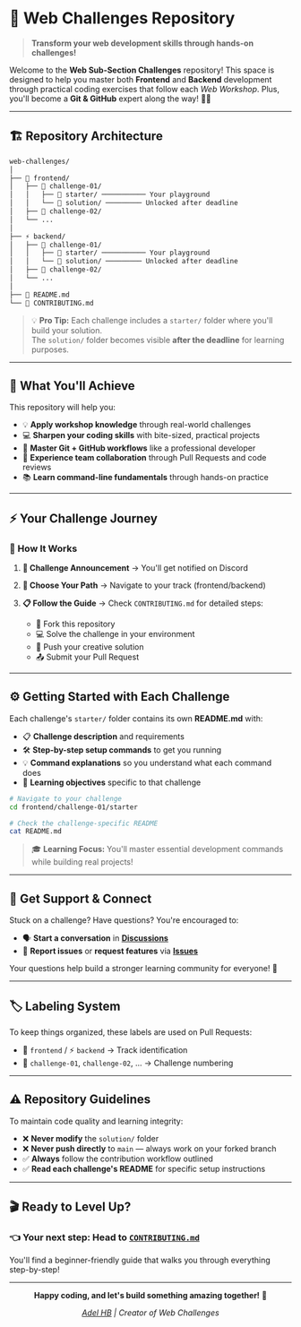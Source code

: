 # 🚀 Web Challenges Repository

> **Transform your web development skills through hands-on challenges!**

Welcome to the **Web Sub-Section Challenges** repository! This space is designed to help you master both **Frontend** and **Backend** development through practical coding exercises that follow each _Web Workshop_. Plus, you'll become a **Git & GitHub** expert along the way! 🧠✨

---

## 🏗️ Repository Architecture

```bash
web-challenges/
│
├── 🎨 frontend/
│   ├── 🎯 challenge-01/
│   │   ├── 📝 starter/ ─────────── Your playground
│   │   └── 🔐 solution/ ───────── Unlocked after deadline
│   ├── 🎯 challenge-02/
│   └── ...
│
├── ⚡ backend/
│   ├── 🎯 challenge-01/
│   │   ├── 📝 starter/ ─────────── Your playground
│   │   └── 🔐 solution/ ───────── Unlocked after deadline
│   ├── 🎯 challenge-02/
│   └── ...
│
├── 📖 README.md
└── 🤝 CONTRIBUTING.md
```

> 💡 **Pro Tip:** Each challenge includes a `starter/` folder where you'll build your solution.  
> The `solution/` folder becomes visible **after the deadline** for learning purposes.

---

## 🎯 What You'll Achieve

This repository will help you:

- 💡 **Apply workshop knowledge** through real-world challenges
- 💻 **Sharpen your coding skills** with bite-sized, practical projects
- 🌱 **Master Git + GitHub workflows** like a professional developer
- 🤝 **Experience team collaboration** through Pull Requests and code reviews
- 📚 **Learn command-line fundamentals** through hands-on practice

---

## ⚡ Your Challenge Journey

### 🔄 How It Works

1. **🔔 Challenge Announcement** → You'll get notified on Discord
2. **🎯 Choose Your Path** → Navigate to your track (frontend/backend)
3. **📋 Follow the Guide** → Check `CONTRIBUTING.md` for detailed steps:

   - 🍴 Fork this repository
   - 💻 Solve the challenge in your environment
   - 🚀 Push your creative solution
   - 📤 Submit your Pull Request

---

## ⚙️ Getting Started with Each Challenge

Each challenge's `starter/` folder contains its own **README.md** with:

- 📋 **Challenge description** and requirements
- 🛠️ **Step-by-step setup commands** to get you running
- 💡 **Command explanations** so you understand what each command does
- 🎯 **Learning objectives** specific to that challenge

```bash
# Navigate to your challenge
cd frontend/challenge-01/starter

# Check the challenge-specific README
cat README.md
```

> 🎓 **Learning Focus:** You'll master essential development commands while building real projects!

---

## 💬 Get Support & Connect

Stuck on a challenge? Have questions? You're encouraged to:

- 🗣️ **Start a conversation** in **[Discussions](https://github.com/Adel2411/web-challenges/discussions)**
- 🐛 **Report issues** or **request features** via **[Issues](https://github.com/Adel2411/web-challenges/issues)**

Your questions help build a stronger learning community for everyone! 🌟

---

## 🏷️ Labeling System

To keep things organized, these labels are used on Pull Requests:

- 🎨 `frontend` / ⚡ `backend` → Track identification
- 🎯 `challenge-01`, `challenge-02`, ... → Challenge numbering

---

## ⚠️ Repository Guidelines

To maintain code quality and learning integrity:

- ❌ **Never modify** the `solution/` folder
- ❌ **Never push directly** to `main` — always work on your forked branch
- ✅ **Always** follow the contribution workflow outlined
- ✅ **Read each challenge's README** for specific setup instructions

---

## 🎬 Ready to Level Up?

### 👈 **Your next step:** Head to [`CONTRIBUTING.md`](./CONTRIBUTING.md)

You'll find a beginner-friendly guide that walks you through everything step-by-step!

---

<div align="center">

**Happy coding, and let's build something amazing together!** 💙

_[Adel HB](https://github.com/Adel2411) | Creator of Web Challenges_

</div>
